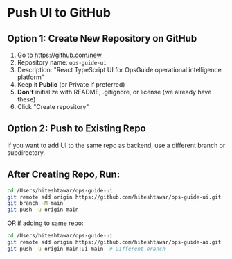 # Push UI to GitHub

## Option 1: Create New Repository on GitHub
1. Go to https://github.com/new
2. Repository name: `ops-guide-ui`
3. Description: "React TypeScript UI for OpsGuide operational intelligence platform"
4. Keep it **Public** (or Private if preferred)
5. **Don't** initialize with README, .gitignore, or license (we already have these)
6. Click "Create repository"

## Option 2: Push to Existing Repo
If you want to add UI to the same repo as backend, use a different branch or subdirectory.

## After Creating Repo, Run:
```bash
cd /Users/hiteshtawar/ops-guide-ui
git remote add origin https://github.com/hiteshtawar/ops-guide-ui.git
git branch -M main
git push -u origin main
```

OR if adding to same repo:
```bash
cd /Users/hiteshtawar/ops-guide-ui
git remote add origin https://github.com/hiteshtawar/ops-guide-ai.git
git push -u origin main:ui-main  # Different branch
```

